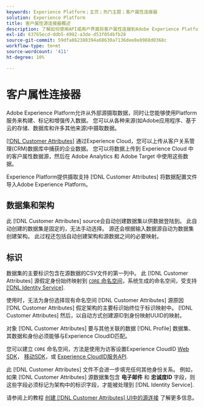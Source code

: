```yaml
---
keywords: Experience Platform；主页；热门主题；客户属性连接器
solution: Experience Platform
title: 客户属性源连接器概述
description: 了解如何使用API或用户界面将客户属性连接到Adobe Experience Platform
exl-id: 63765ecd-ddb5-4992-a3de-d53f054bfb28
source-git-commit: 59dfa862388394a68630a7136dee8e8988d0368c
workflow-type: tm+mt
source-wordcount: '411'
ht-degree: 10%

---
```


# 客户属性连接器

Adobe Experience Platform允许从外部源摄取数据，同时让您能够使用Platform服务来构建、标记和增强传入数据。 您可以从各种来源(如Adobe应用程序、基于云的存储、数据库和许多其他来源)中摄取数据。

[[!DNL Customer Attributes]](https://experienceleague.adobe.com/docs/core-services/interface/services/customer-attributes/attributes.html?lang=en) 通过Experience Cloud，您可以上传从客户关系管理(CRM)数据库中捕获的企业数据。 您可以将数据上传到 Experience Cloud 中的客户属性数据源，然后在 Adobe Analytics 和 Adobe Target 中使用这些数据。

Experience Platform提供摄取支持 [!DNL Customer Attributes] 将数据配置文件导入Adobe Experience Platform。

## 数据集和架构

此 [!DNL Customer Attributes] source会自动创建数据集以供数据登陆到。 此自动创建的数据集是固定的，无法手动选择。 源还会根据输入数据源自动为数据集创建架构。 此过程还包括自动创建架构和源数据之间的必要映射。

## 标识

数据集的主要标识包含在源数据的CSV文件的第一列中。 此 [!DNL Customer Attributes] 源假定身份始终映射到 [`CORE` 命名空间](../../../identity-service/namespaces.md)，系统生成的命名空间，受支持 [[!DNL Identity Service]](../../../identity-service/home.md).

使用时，无法为身份选择现有命名空间 [!DNL Customer Attributes] 源原因 [!DNL Customer Attributes] 假定架构的主要标识始终位于标识映射中。 [!DNL Customer Attributes] 然后，以自动方式创建源ID到身份映射UUID的映射。

对象 [!DNL Customer Attributes] 要与其他关联的数据 [!DNL Profile] 数据集、其数据和身份必须能够与Experience CloudID匹配。

您可以建立 `CORE` 命名空间，方法是使用为访客设置Experience CloudID [Web SDK](https://experienceleague.adobe.com/docs/experience-platform/edge/identity/overview.html?lang=en)， [移动SDK](https://aep-sdks.gitbook.io/docs/foundation-extensions/mobile-core/identity)，或 [Experience CloudID服务API](https://experienceleague.adobe.com/docs/id-service/using/intro/overview.html?lang=en).

此 [!DNL Customer Attributes] 文件不会进一步填充任何其他身份关系。 例如，如果 [!DNL Customer Attributes] 源数据集包含 **电子邮件** 和 **忠诚度ID** 字段，则这些字段必须标记为架构中的标识字段，才能被处理到 [!DNL Identity Service].

请参阅上的教程 [创建 [!DNL Customer Attributes] UI中的源连接](../../tutorials/ui/create/adobe-applications/customer-attributes.md) 了解更多信息。
